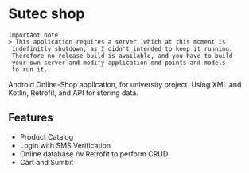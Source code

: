 # Sutec shop

```
Important note
> This application requires a server, which at this moment is
 indefinitly shutdown, as I didn't intended to keep it running.
 Therefore no release build is available, and you have to build
 your own server and modify application end-points and models
 to run it.
```

Android Online-Shop application, for university project. 
Using XML and Kotlin, Retrofit, and API for storing data.

## Features
- Product Catalog
- Login with SMS Verification
- Online database /w Retrofit to perform CRUD
- Cart and Sumbit
